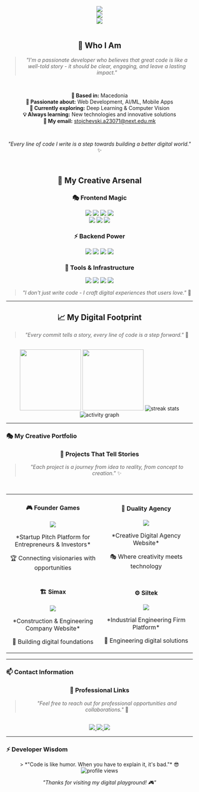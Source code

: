 <!-- Creative Header Design -->
<div align="center">
  <!-- Animated Typing Effect -->
  <img src="https://readme-typing-svg.herokuapp.com?font=Fira+Code&pause=1000&color=FF6B6B&center=true&vCenter=true&width=600&lines=Hey+there%2C+I'm+Dragan+%F0%9F%91%8B;Turning+ideas+into+digital+reality;Full-Stack+Developer+%7C+AI+Enthusiast;Let's+build+something+amazing+together" />
  
  <!-- Creative Profile Banner -->
  <br>
  <img src="https://img.shields.io/badge/🚀%20Dragan%20Stojchevski%20%7C%20Full%20Stack%20Developer-FF6B6B?style=for-the-badge&logo=github&logoColor=white" />
  
  <!-- Creative Status -->
  <br>
  <img src="https://img.shields.io/badge/💼%20Open%20to%20new%20opportunities%20%7C%20Let's%20connect!-4ECDC4?style=for-the-badge" />
</div>

<br>

<!-- Creative About Me Section -->
<div align="center">
  <h2>🌟 Who I Am</h2>
  
  > *"I'm a passionate developer who believes that great code is like a well-told story - it should be clear, engaging, and leave a lasting impact."*
  
  <br>
  
  **📍 Based in:** Macedonia  
  **🎯 Passionate about:** Web Development, AI/ML, Mobile Apps  
  **🚀 Currently exploring:** Deep Learning & Computer Vision  
  **💡 Always learning:** New technologies and innovative solutions  
  **📧 My email:** stojchevski.a23071@next.edu.mk
  
  <br>
  
  *"Every line of code I write is a step towards building a better digital world."* ✨
</div>

<br>

<!-- Creative Tech Stack Section -->
<div align="center">
  <h2>🎨 My Creative Arsenal</h2>
  
  <h3>🎭 Frontend Magic</h3>
  <img src="https://img.shields.io/badge/HTML5-E34F26?style=for-the-badge&logo=html5&logoColor=white" />
  <img src="https://img.shields.io/badge/CSS3-1572B6?style=for-the-badge&logo=css3&logoColor=white" />
  <img src="https://img.shields.io/badge/JavaScript-F7DF1E?style=for-the-badge&logo=javascript&logoColor=black" />
  <img src="https://img.shields.io/badge/TypeScript-3178C6?style=for-the-badge&logo=typescript&logoColor=white" />
  <br>
  <img src="https://img.shields.io/badge/React-61DAFB?style=for-the-badge&logo=react&logoColor=black" />
  <img src="https://img.shields.io/badge/React%20Native-61DAFB?style=for-the-badge&logo=react&logoColor=black" />
  <img src="https://img.shields.io/badge/TailwindCSS-38B2AC?style=for-the-badge&logo=tailwind-css&logoColor=white" />
  
  <h3>⚡ Backend Power</h3>
  <img src="https://img.shields.io/badge/Node.js-339933?style=for-the-badge&logo=node.js&logoColor=white" />
  <img src="https://img.shields.io/badge/PHP-777BB4?style=for-the-badge&logo=php&logoColor=white" />
  <img src="https://img.shields.io/badge/Laravel-FF2D20?style=for-the-badge&logo=laravel&logoColor=white" />
  <img src="https://img.shields.io/badge/Python-3776AB?style=for-the-badge&logo=python&logoColor=white" />
  
  <h3>🔧 Tools & Infrastructure</h3>
  <img src="https://img.shields.io/badge/MySQL-4479A1?style=for-the-badge&logo=mysql&logoColor=white" />
  <img src="https://img.shields.io/badge/SQLite-003B57?style=for-the-badge&logo=sqlite&logoColor=white" />
  <img src="https://img.shields.io/badge/Git-F05032?style=for-the-badge&logo=git&logoColor=white" />
  <img src="https://img.shields.io/badge/Docker-2496ED?style=for-the-badge&logo=docker&logoColor=white" />
  
  <br>
  
  > *"I don't just write code - I craft digital experiences that users love."* 🎯
</div>

---

<!-- Creative Stats Section -->
<div align="center">
  <h2>📈 My Digital Footprint</h2>
  
  > *"Every commit tells a story, every line of code is a step forward."* 🚀
  
  <br>
  
  <!-- Main Stats -->
  <img src="https://github-readme-stats.vercel.app/api?username=DraganStojcevski&show_icons=true&theme=radical&hide_border=true&bg_color=0D1117&title_color=FF6B6B&text_color=FFFFFF&icon_color=FF6B6B" height="165"/>
  
  <!-- Top Languages -->
  <img src="https://github-readme-stats.vercel.app/api/top-langs/?username=DraganStojcevski&layout=compact&theme=radical&hide_border=true&bg_color=0D1117&title_color=FF6B6B&text_color=FFFFFF&langs_count=8" height="165"/>
  
  <!-- Contribution Graph -->
  <img src="https://github-readme-streak-stats.herokuapp.com/?user=DraganStojcevski&theme=radical&hide_border=true&background=0D1117&stroke=FF6B6B&ring=FF6B6B&fire=FF6B6B&currStreakLabel=FF6B6B" alt="streak stats"/>
  
  <!-- Activity Graph -->
  <img src="https://github-readme-activity-graph.vercel.app/graph?username=DraganStojcevski&theme=radical&hide_border=true&bg_color=0D1117&color=FF6B6B&line=FF6B6B&point=FFFFFF" alt="activity graph"/>
</div>

---

### 🎭 My Creative Portfolio
<div align="center">
  <h3>🚀 Projects That Tell Stories</h3>
  
  > *"Each project is a journey from idea to reality, from concept to creation."* ✨
  
  <br>
  
  <!-- Creative Project Showcase -->
  <table>
    <tr>
      <td width="50%">
        <h4 align="center">🎮 Founder Games</h4>
        <p align="center">
          <a href="https://www.foundergames.com/" target="_blank">
            <img src="https://img.shields.io/badge/🎯%20Live%20Demo%20%7C%20View%20Project-FF6B6B?style=for-the-badge&logo=github" />
          </a>
        </p>
        <p align="center">*Startup Pitch Platform for Entrepreneurs & Investors*</p>
        <p align="center">🏆 Connecting visionaries with opportunities</p>
      </td>
      <td width="50%">
        <h4 align="center">🎨 Duality Agency</h4>
        <p align="center">
          <a href="https://duality-agency.com/" target="_blank">
            <img src="https://img.shields.io/badge/🎯%20Live%20Demo%20%7C%20View%20Project-FF6B6B?style=for-the-badge&logo=github" />
          </a>
        </p>
        <p align="center">*Creative Digital Agency Website*</p>
        <p align="center">🎭 Where creativity meets technology</p>
      </td>
    </tr>
    <tr>
      <td width="50%">
        <h4 align="center">🏗️ Simax</h4>
        <p align="center">
          <a href="https://simax.mk/" target="_blank">
            <img src="https://img.shields.io/badge/🎯%20Live%20Demo%20%7C%20View%20Project-FF6B6B?style=for-the-badge&logo=github" />
          </a>
        </p>
        <p align="center">*Construction & Engineering Company Website*</p>
        <p align="center">🏢 Building digital foundations</p>
      </td>
      <td width="50%">
        <h4 align="center">⚙️ Siltek</h4>
        <p align="center">
          <a href="https://siltek-ing.com.mk/" target="_blank">
            <img src="https://img.shields.io/badge/🎯%20Live%20Demo%20%7C%20View%20Project-FF6B6B?style=for-the-badge&logo=github" />
          </a>
        </p>
        <p align="center">*Industrial Engineering Firm Platform*</p>
        <p align="center">🔧 Engineering digital solutions</p>
      </td>
    </tr>
  </table>
</div>

---

### 📫 Contact Information
<div align="center">
  <h3>💼 Professional Links</h3>
  
  > *"Feel free to reach out for professional opportunities and collaborations."* 🌟
  
  <br>
  
  <a href="https://www.linkedin.com/in/draganstojchevski/" target="_blank">
    <img src="https://img.shields.io/badge/LinkedIn-0077B5?style=for-the-badge&logo=linkedin&logoColor=white" />
  </a>
  <a href="mailto:stojchevski.a23071@next.edu.mk">
    <img src="https://img.shields.io/badge/Email-D14836?style=for-the-badge&logo=gmail&logoColor=white" />
  </a>
  <a href="https://github.com/DraganStojchevski" target="_blank">
    <img src="https://img.shields.io/badge/GitHub-100000?style=for-the-badge&logo=github&logoColor=white" />
  </a>
</div>

---

### ⚡ Developer Wisdom
<div align="center">
  > *"Code is like humor. When you have to explain it, it's bad."* 😎
  
  <br>
  
  <img src="https://komarev.com/ghpvc/?username=DraganStojcevski&style=flat-square&color=FF6B6B" alt="profile views" />
  
  <br>
  
  *"Thanks for visiting my digital playground! 🎮"*
</div>
